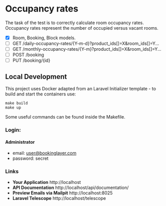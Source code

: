 # Occupancy rates

The task of the test is to correctly calculate room occupancy rates. Occupancy rates represent the number of occupied versus vacant rooms.

- [x] Room, Booking, Block models.
- [ ] GET /daily-occupancy-rates/{Y-m-d}?product_ids[]=X&room_ids[]=Y...
- [ ] GET /monthly-occupancy-rates/{Y-m}?product_ids[]=X&room_ids[]=Y...
- [ ] POST /booking
- [ ] PUT /booking/{id}

## Local Development

This project uses Docker adapted from an Laravel Initializer template - to build and start the containers use:

```shell
make build
make up
```

Some useful commands can be found inside the Makefile.

### Login:

#### Administrator

- email: user@bookinglayer.com
- password: secret


### Links

- **Your Application** http://localhost
- **API Documentation** http://localhost/api/documentation/
- **Preview Emails via Mailpit** http://localhost:8025
- **Laravel Telescope** http://localhost/telescope
